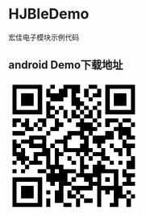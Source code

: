 # HJBleDemo
宏佳电子模块示例代码

## android Demo下载地址

![下载地址](https://github.com/diaoerlangdang/HJBleDemo/blob/master/Android/android_download.png)